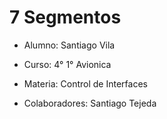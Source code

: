# 7 Segmentos
* Alumno: Santiago Vila

* Curso: 4° 1° Avionica
* Materia: Control de Interfaces
* Colaboradores: Santiago Tejeda
